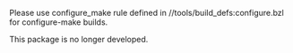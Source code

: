 Please use configure_make rule defined in //tools/build_defs:configure.bzl 
for configure-make builds.

This package is no longer developed.